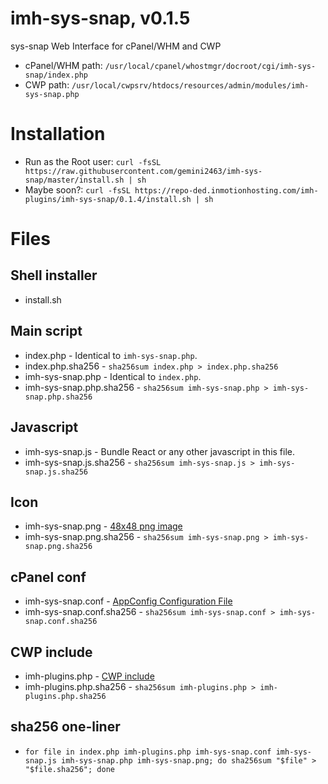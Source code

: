 # imh-sys-snap, v0.1.5
sys-snap Web Interface for cPanel/WHM and CWP

- cPanel/WHM path: `/usr/local/cpanel/whostmgr/docroot/cgi/imh-sys-snap/index.php`
- CWP path: `/usr/local/cwpsrv/htdocs/resources/admin/modules/imh-sys-snap.php`

# Installation
- Run as the Root user: `curl -fsSL https://raw.githubusercontent.com/gemini2463/imh-sys-snap/master/install.sh | sh`
- Maybe soon?: `curl -fsSL https://repo-ded.inmotionhosting.com/imh-plugins/imh-sys-snap/0.1.4/install.sh | sh`

# Files

## Shell installer
- install.sh

## Main script
- index.php - Identical to `imh-sys-snap.php`.
- index.php.sha256 - `sha256sum index.php > index.php.sha256`
- imh-sys-snap.php - Identical to `index.php`.
- imh-sys-snap.php.sha256 - `sha256sum imh-sys-snap.php > imh-sys-snap.php.sha256`

## Javascript
- imh-sys-snap.js - Bundle React or any other javascript in this file.
- imh-sys-snap.js.sha256 - `sha256sum imh-sys-snap.js > imh-sys-snap.js.sha256`

## Icon
- imh-sys-snap.png - [48x48 png image](https://api.docs.cpanel.net/guides/guide-to-whm-plugins/guide-to-whm-plugins-plugin-files/#icons)
- imh-sys-snap.png.sha256 - `sha256sum imh-sys-snap.png > imh-sys-snap.png.sha256`

## cPanel conf
- imh-sys-snap.conf - [AppConfig Configuration File](https://api.docs.cpanel.net/guides/guide-to-whm-plugins/guide-to-whm-plugins-appconfig-configuration-file)
- imh-sys-snap.conf.sha256 - `sha256sum imh-sys-snap.conf > imh-sys-snap.conf.sha256`

## CWP include
- imh-plugins.php - [CWP include](https://wiki.centos-webpanel.com/how-to-build-a-cwp-module)
- imh-plugins.php.sha256 - `sha256sum imh-plugins.php > imh-plugins.php.sha256`

## sha256 one-liner
- `for file in index.php imh-plugins.php imh-sys-snap.conf imh-sys-snap.js imh-sys-snap.php imh-sys-snap.png; do sha256sum "$file" > "$file.sha256"; done`